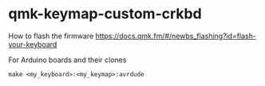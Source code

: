 # qmk-keymap-custom-crkbd


How to flash the firmware 
https://docs.qmk.fm/#/newbs_flashing?id=flash-your-keyboard


For Arduino boards and their clones

```
make <my_keyboard>:<my_keymap>:avrdude

```
